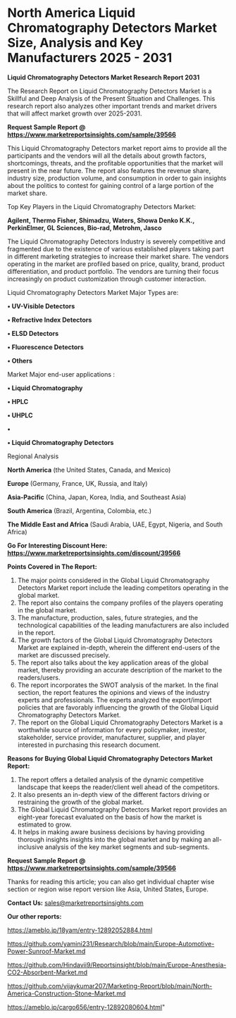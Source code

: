 # North America Liquid Chromatography Detectors Market Size, Analysis and Key Manufacturers 2025 - 2031

<strong>Liquid Chromatography Detectors Market Research Report 2031</strong>

The Research Report on Liquid Chromatography Detectors Market is a Skillful and Deep Analysis of the Present Situation and Challenges. This research report also analyzes other important trends and market drivers that will affect market growth over 2025-2031.

<strong>Request Sample Report @ <a href=https://www.marketreportsinsights.com/sample/39566>https://www.marketreportsinsights.com/sample/39566</a></strong>

This Liquid Chromatography Detectors market report aims to provide all the participants and the vendors will all the details about growth factors, shortcomings, threats, and the profitable opportunities that the market will present in the near future. The report also features the revenue share, industry size, production volume, and consumption in order to gain insights about the politics to contest for gaining control of a large portion of the market share.

Top Key Players in the Liquid Chromatography Detectors Market:

<strong>Agilent, Thermo Fisher, Shimadzu, Waters, Showa Denko K.K., PerkinElmer, GL Sciences, Bio-rad, Metrohm, Jasco</strong>

The Liquid Chromatography Detectors Industry is severely competitive and fragmented due to the existence of various established players taking part in different marketing strategies to increase their market share. The vendors operating in the market are profiled based on price, quality, brand, product differentiation, and product portfolio. The vendors are turning their focus increasingly on product customization through customer interaction.

Liquid Chromatography Detectors Market Major Types are:

<strong>•  UV-Visible Detectors

•  Refractive Index Detectors

•  ELSD Detectors

•  Fluorescence Detectors

•  Others</strong>

Market Major end-user applications :

<strong>•  Liquid Chromatography

•  HPLC

•  UHPLC

•  

•  Liquid Chromatography Detectors</strong>

Regional Analysis

</u><strong><b>North America</b></strong> (the United States, Canada, and Mexico)

<strong><b>Europe </b></strong>(Germany, France, UK, Russia, and Italy)

<strong><b>Asia-Pacific</b></strong> (China, Japan, Korea, India, and Southeast Asia)

<strong><b>South America</b></strong> (Brazil, Argentina, Colombia, etc.)

<strong><b>The Middle East and Africa</b></strong> (Saudi Arabia, UAE, Egypt, Nigeria, and South Africa)

<strong>Go For Interesting Discount Here: <a href=https://www.marketreportsinsights.com/discount/39566>https://www.marketreportsinsights.com/discount/39566</a></strong>

<strong>Points Covered in The Report:</strong>
<ol>
  <li>The major points considered in the Global Liquid Chromatography Detectors Market report include the leading competitors operating in the global market.</li>
  <li>The report also contains the company profiles of the players operating in the global market.</li>
  <li>The manufacture, production, sales, future strategies, and the technological capabilities of the leading manufacturers are also included in the report.</li>
  <li>The growth factors of the Global Liquid Chromatography Detectors Market are explained in-depth, wherein the different end-users of the market are discussed precisely.</li>
  <li>The report also talks about the key application areas of the global market, thereby providing an accurate description of the market to the readers/users.</li>
  <li>The report incorporates the SWOT analysis of the market. In the final section, the report features the opinions and views of the industry experts and professionals. The experts analyzed the export/import policies that are favorably influencing the growth of the Global Liquid Chromatography Detectors Market.</li>
  <li>The report on the Global Liquid Chromatography Detectors Market is a worthwhile source of information for every policymaker, investor, stakeholder, service provider, manufacturer, supplier, and player interested in purchasing this research document.</li>
</ol>
<strong>Reasons for Buying Global Liquid Chromatography Detectors Market Report:</strong>

<ol>
  <li>The report offers a detailed analysis of the dynamic competitive landscape that keeps the reader/client well ahead of the competitors.</li>
  <li>It also presents an in-depth view of the different factors driving or restraining the growth of the global market.</li>
  <li>The Global Liquid Chromatography Detectors Market report provides an eight-year forecast evaluated on the basis of how the market is estimated to grow.</li>
  <li>It helps in making aware business decisions by having providing thorough insights insights into the global market and by making an all-inclusive analysis of the key market segments and sub-segments.</li>
</ol>
<strong>Request Sample Report @ <a href=https://www.marketreportsinsights.com/sample/39566>https://www.marketreportsinsights.com/sample/39566</a></strong>


Thanks for reading this article; you can also get individual chapter wise section or region wise report version like Asia, United States, Europe.

<strong>Contact Us:</strong>
sales@marketreportsinsights.com

<strong>Our other reports:</strong>

<a href=https://ameblo.jp/18yam/entry-12892052884.html>https://ameblo.jp/18yam/entry-12892052884.html</a>

<a href=https://github.com/yamini231/Research/blob/main/Europe-Automotive-Power-Sunroof-Market.md>https://github.com/yamini231/Research/blob/main/Europe-Automotive-Power-Sunroof-Market.md</a>

<a href=https://github.com/Hindavii9/Reportsinsight/blob/main/Europe-Anesthesia-CO2-Absorbent-Market.md>https://github.com/Hindavii9/Reportsinsight/blob/main/Europe-Anesthesia-CO2-Absorbent-Market.md</a>

<a href=https://github.com/vijaykumar207/Marketing-Report/blob/main/North-America-Construction-Stone-Market.md>https://github.com/vijaykumar207/Marketing-Report/blob/main/North-America-Construction-Stone-Market.md</a>

<a href=https://ameblo.jp/cargo656/entry-12892080604.html>https://ameblo.jp/cargo656/entry-12892080604.html</a>"
